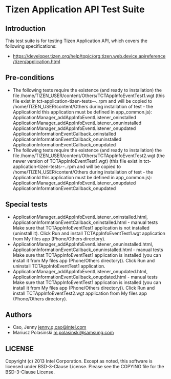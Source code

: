 # Tizen Application API Test Suite

## Introduction

This test suite is for testing Tizen Application API, which covers the following specifications:
* https://developer.tizen.org/help/topic/org.tizen.web.device.apireference/tizen/application.html

## Pre-conditions

* The following tests require the existence (and ready to installation) the file /home/TIZEN_USER/content/Others/TCTAppInfoEventTest1.wgt
(this file exist in tct-application-tizen-tests-<version>-<release>.<arch>.rpm and will be copied to /home/TIZEN_USER/content/Others during installation of test - the ApplicationId this application must be defined in app_common.js):
  ApplicationManager_addAppInfoEventListener_oninstalled
  ApplicationManager_addAppInfoEventListener_onuninstalled
  ApplicationManager_addAppInfoEventListener_onupdated
  ApplicationInformationEventCallback_oninstalled
  ApplicationInformationEventCallback_onuninstalled
  ApplicationInformationEventCallback_onupdated
* The following tests require the existence (and ready to installation) the file /home/TIZEN_USER/content/Others/TCTAppInfoEventTest2.wgt (the newer version of TCTAppInfoEventTest1.wgt)
(this file exist in tct-application-tizen-tests-<version>-<release>.<arch>.rpm and will be copied to /home/TIZEN_USER/content/Others during installation of test - the ApplicationId this application must be defined in app_common.js):
  ApplicationManager_addAppInfoEventListener_onupdated
  ApplicationInformationEventCallback_onupdated

## Special tests

* ApplicationManager_addAppInfoEventListener_oninstalled.html, ApplicationInformationEventCallback_oninstalled.html - manual tests
Make sure that TCTAppInfoEventTest1 application is not installed (uninstall it).
Click Run and install TCTAppInfoEventTest1.wgt application from My files app (Phone/Others directory).
* ApplicationManager_addAppInfoEventListener_onuninstalled.html, ApplicationInformationEventCallback_onuninstalled.html - manual tests
Make sure that TCTAppInfoEventTest1 application is installed (you can install it from My files app (Phone/Others directory)).
Click Run and uninstall TCTAppInfoEventTest1 application.
* ApplicationManager_addAppInfoEventListener_onupdated.html, ApplicationInformationEventCallback_onupdated.html - manual tests
Make sure that TCTAppInfoEventTest1 application is installed (you can install it from My files app (Phone/Others directory)).
Click Run and install TCTAppInfoEventTest2.wgt application from My files app (Phone/Others directory).

## Authors

* Cao, Jenny <jenny.q.cao@intel.com>
* Mariusz Polasinski <m.polasinski@samsung.com>

## LICENSE

Copyright (c) 2013 Intel Corporation.
Except as noted, this software is licensed under BSD-3-Clause License.
Please see the COPYING file for the BSD-3-Clause License.
